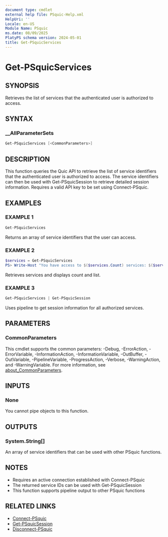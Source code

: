 ```yaml
---
document type: cmdlet
external help file: PSquic-Help.xml
HelpUri: ''
Locale: en-US
Module Name: PSquic
ms.date: 08/09/2025
PlatyPS schema version: 2024-05-01
title: Get-PSquicServices
---
```


# Get-PSquicServices

## SYNOPSIS

Retrieves the list of services that the authenticated user is authorized to access.

## SYNTAX

### __AllParameterSets

```powershell
Get-PSquicServices [<CommonParameters>]
```

## DESCRIPTION

This function queries the Quic API to retrieve the list of service identifiers 
that the authenticated user is authorized to access.
The service identifiers can then be used with Get-PSquicSession to retrieve detailed session information.
Requires a valid API key to be set using Connect-PSquic.

## EXAMPLES

### EXAMPLE 1

```powershell
Get-PSquicServices
```

Returns an array of service identifiers that the user can access.

### EXAMPLE 2

```powershell
$services = Get-PSquicServices
PS> Write-Host "You have access to $($services.Count) services: $($services -join ', ')"
```

Retrieves services and displays count and list.

### EXAMPLE 3

```powershell
Get-PSquicServices | Get-PSquicSession
```

Uses pipeline to get session information for all authorized services.

## PARAMETERS

### CommonParameters

This cmdlet supports the common parameters: -Debug, -ErrorAction, -ErrorVariable,
-InformationAction, -InformationVariable, -OutBuffer, -OutVariable, -PipelineVariable,
-ProgressAction, -Verbose, -WarningAction, and -WarningVariable. For more information, see
[about_CommonParameters](https://go.microsoft.com/fwlink/?LinkID=113216).

## INPUTS

### None

You cannot pipe objects to this function.

## OUTPUTS

### System.String[]

An array of service identifiers that can be used with other PSquic functions.

## NOTES

- Requires an active connection established with Connect-PSquic
- The returned service IDs can be used with Get-PSquicSession
- This function supports pipeline output to other PSquic functions

## RELATED LINKS

- [Connect-PSquic](Connect-PSquic.md)
- [Get-PSquicSession](Get-PSquicSession.md)
- [Disconnect-PSquic](Disconnect-PSquic.md)
